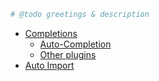 ```php
# @todo greetings & description 
```


- [Completions](/Completions/Completions.md)
    - [Auto-Completion](/Completions/Completions.md#auto-completion)
    - [Other plugins](/Completions/Completions.md#other-plugins)
- [Auto Import](/AutoImport/AutoImport.md)